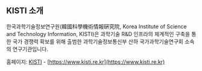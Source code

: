 ## KISTI 소개

한국과학기술정보연구원(韓國科學機術情報硏究院, Korea Institute of Science and Technology Information, KISTI)은 과학기술 R&D 인프라의 체계적인 구축을 통한 국가 경쟁력 확보를 위해 출범한 과학기술정보통신부 산하 국가과학기술연구회 소속의 연구기관입니다.

홈페이지: [KISTI](https://www.kisti.re.kr) - [https://www.kisti.re.kr](https://www.kisti.re.kr)
